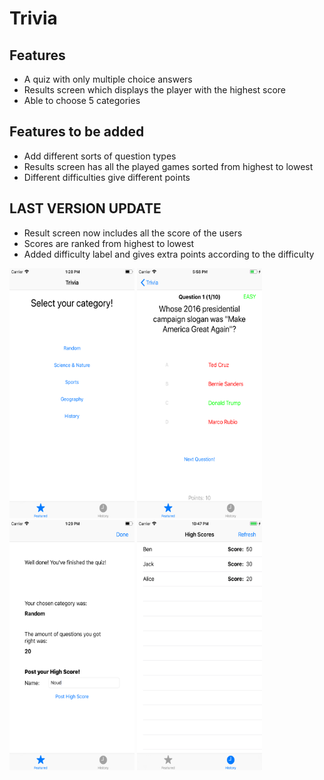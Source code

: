# Trivia

## Features
* A quiz with only multiple choice answers
* Results screen which displays the player with the highest score
* Able to choose 5 categories

## Features to be added
* Add different sorts of question types
* Results screen has all the played games sorted from highest to lowest
* Different difficulties give different points

## LAST VERSION UPDATE
* Result screen now includes all the score of the users
* Scores are ranked from highest to lowest
* Added difficulty label and gives extra points according to the difficulty

<p float="left">
  <img src="https://github.com/noudcorten/Trivia/blob/master/Trivia1.png" width="200" height="400"/>
  <img src="https://github.com/noudcorten/Trivia/blob/master/Trivia5.png" width="200" height="400"/>
  <img src="https://github.com/noudcorten/Trivia/blob/master/Trivia3.png" width="200" height="400"/>
  <img src="https://github.com/noudcorten/Trivia/blob/master/Trivia4.png" width="200" height="400"/>
</p>
